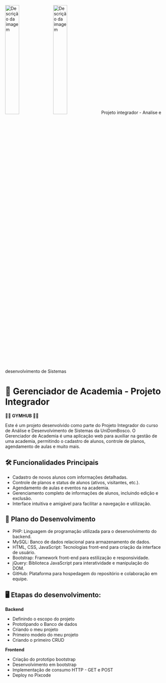 <img src="https://painel.posdomboscoead.com.br/assets/uploads/143/cfe9b-logo-dom-bosco.png" alt="Descrição da imagem" style="width: 30%">
<img src="https://pixcode.com.br/projetointegrador/images/logo.png" alt="Descrição da imagem" style="width: 30%">
Projeto integrador - Analise e desenvolvimento de Sistemas

# 📝 Gerenciador de Academia - Projeto Integrador

🏋️‍♂️ **GYMHUB** 🏋️‍♂️

Este é um projeto desenvolvido como parte do Projeto Integrador do curso de Análise e Desenvolvimento de Sistemas da UniDomBosco. O Gerenciador de Academia é uma aplicação web para auxiliar na gestão de uma academia, permitindo o cadastro de alunos, controle de planos, agendamento de aulas e muito mais.

## 🛠️ Funcionalidades Principais

- Cadastro de novos alunos com informações detalhadas.
- Controle de planos e status de alunos (ativos, visitantes, etc.).
- Agendamento de aulas e eventos na academia.
- Gerenciamento completo de informações de alunos, incluindo edição e exclusão.
- Interface intuitiva e amigável para facilitar a navegação e utilização.

## 🔧 Plano do Desenvolvimento

- PHP: Linguagem de programação utilizada para o desenvolvimento do backend.
- MySQL: Banco de dados relacional para armazenamento de dados.
- HTML, CSS, JavaScript: Tecnologias front-end para criação da interface de usuário.
- Bootstrap: Framework front-end para estilização e responsividade.
- jQuery: Biblioteca JavaScript para interatividade e manipulação do DOM.
- GitHub: Plataforma para hospedagem do repositório e colaboração em equipe.

## 🖥️ Etapas do desenvolvimento:

**Backend**

- Definindo o escopo do projeto <br>
- Prototipando o Banco de dados <br>
- Criando o meu projeto <br>
- Primeiro modelo do meu projeto <br>
- Criando o primeiro CRUD <br>

**Frontend**

- Criação do prototipo bootstrap <br>
- Desenvolvimento em bootstrap <br>
- Implementação de consumo HTTP - GET e POST <br>
- Deploy no Pixcode <br>


